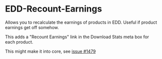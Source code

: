 EDD-Recount-Earnings
====================

Allows you to recalculate the earnings of products in EDD. Useful if product earnings get off somehow.

This adds a "Recount Earnings" link in the Download Stats meta box for each product.

This might make it into core, see [issue #1479](https://github.com/easydigitaldownloads/Easy-Digital-Downloads/issues/1479)

